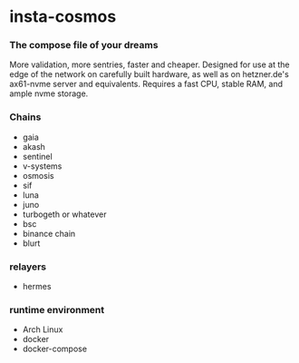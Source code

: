 # insta-cosmos

### The compose file of your dreams

More validation, more sentries, faster and cheaper.  Designed for use at the edge of the network on carefully built hardware, as well as on hetzner.de's ax61-nvme server and equivalents.  Requires a fast CPU, stable RAM, and ample nvme storage.  


### Chains

* gaia
* akash
* sentinel
* v-systems
* osmosis
* sif
* luna
* juno
* turbogeth or whatever
* bsc
* binance chain
* blurt



### relayers
* hermes


### runtime environment
* Arch Linux
* docker
* docker-compose

